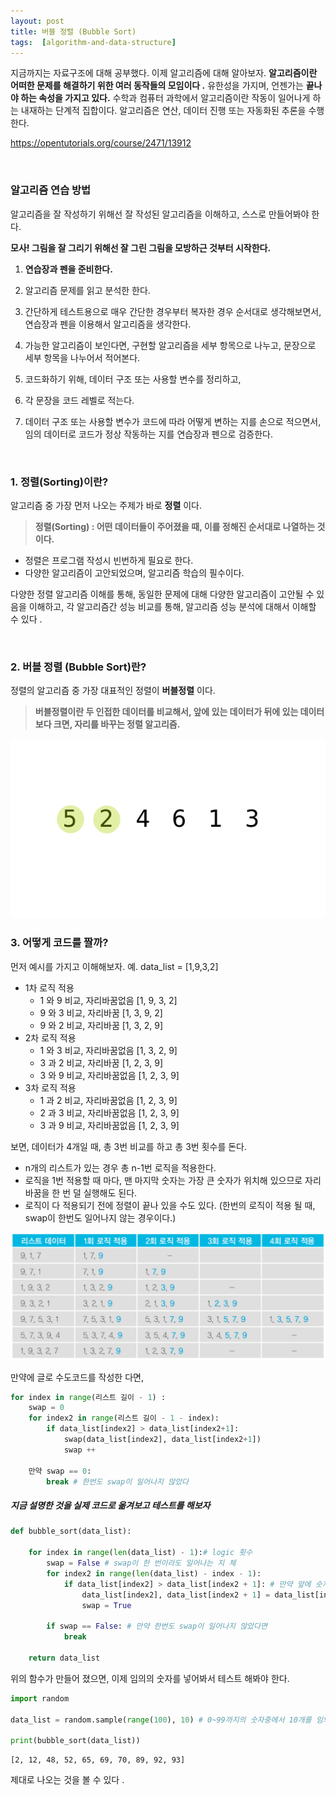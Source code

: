 ```yaml
---
layout: post
title: 버블 정렬 (Bubble Sort)
tags:  [algorithm-and-data-structure]
---
```


지금까지는 자료구조에 대해 공부했다. 이제 알고리즘에 대해 알아보자. **알고리즘이란 어떠한 문제를 해결하기 위한 여러 동작들의 모임이다 .** 유한성을 가지며, 언젠가는 **끝나야 하는 속성을 가지고 있다.** 수학과 컴퓨터 과학에서 알고리즘이란 작동이 일어나게 하는 내재하는 단계적 집합이다. 알고리즘은 연산, 데이터 진행 또는 자동화된 추론을 수행한다.

https://opentutorials.org/course/2471/13912

&nbsp;

### 알고리즘 연습 방법
알고리즘을 잘 작성하기 위해선 잘 작성된 알고리즘을 이해하고, 스스로 만들어봐야 한다.

**모사! 그림을 잘 그리기 위해선 잘 그린 그림을 모방하근 것부터 시작한다.**

1. **연습장과 펜을 준비한다.**


2. 알고리즘 문제를 읽고 분석한 한다.


3. 간단하게 테스트용으로 매우 간단한 경우부터 복자한 경우 순서대로 생각해보면서, 연습장과 펜을 이용해서 알고리즘을 생각한다.


4. 가능한 알고리즘이 보인다면, 구현할 알고리즘을 세부 항목으로 나누고, 문장으로 세부 항목을 나누어서 적어본다.


5. 코드화하기 위해, 데이터 구조 또는 사용할 변수를 정리하고,


6. 각 문장을 코드 레벨로 적는다.


7. 데이터 구조 또는 사용할 변수가 코드에 따라 어떻게 변하는 지를 손으로 적으면서, 임의 데이터로 코드가 정상 작동하는 지를 연습장과 펜으로 검증한다.

&nbsp;

### 1. 정렬(Sorting)이란?

알고리즘 중 가장 먼저 나오는 주제가 바로 **정렬** 이다.

> **정렬(Sorting) : 어떤 데이터들이 주어졌을 때, 이를 정해진 순서대로 나열하는 것이다.**

* 정렬은 프로그램 작성시 빈번하게 필요로 한다.
* 다양한 알고리즘이 고안되었으며, 알고리즘 학습의 필수이다.

다양한 정렬 알고리즘 이해를 통해, 동일한 문제에 대해 다양한 알고리즘이 고안될 수 있음을 이해하고, 각 알고리즘간 성능 비교를 통해, 알고리즘 성능 분석에 대해서 이해할 수 있다 .

&nbsp;

### 2. 버블 정렬 (Bubble Sort)란?
정렬의 알고리즘 중 가장 대표적인 정렬이 **버블정렬** 이다.

> **버블정렬이란 두 인접한 데이터를 비교해서, 앞에 있는 데이터가 뒤에 있는 데이터보다 크면, 자리를 바꾸는 정렬 알고리즘.**


![Alt text](/public/post/2020_01_01_bubble_sort/bubble_sort.gif)

### 3. 어떻게 코드를 짤까?

먼저 예시를 가지고 이해해보자.
예. data_list = [1,9,3,2]

* 1차 로직 적용
    * 1 와 9 비교, 자리바꿈없음 [1, 9, 3, 2]
    * 9 와 3 비교, 자리바꿈 [1, 3, 9, 2]
    * 9 와 2 비교, 자리바꿈 [1, 3, 2, 9]
* 2차 로직 적용
    * 1 와 3 비교, 자리바꿈없음 [1, 3, 2, 9]
    * 3 과 2 비교, 자리바꿈 [1, 2, 3, 9]
    * 3 와 9 비교, 자리바꿈없음 [1, 2, 3, 9]
* 3차 로직 적용
    * 1 과 2 비교, 자리바꿈없음 [1, 2, 3, 9]
    * 2 과 3 비교, 자리바꿈없음 [1, 2, 3, 9]
    * 3 과 9 비교, 자리바꿈없음 [1, 2, 3, 9]

보면, 데이터가 4개일 때, 총 3번 비교를 하고 총 3번 횟수를 돈다.

* n개의 리스트가 있는 경우 총 n-1번 로직을 적용한다.
* 로직을 1번 적용할 때 마다, 맨 마지막 숫자는 가장 큰 숫자가 위치해 있으므로 자리바꿈을 한 번 덜 실행해도 된다.
* 로직이 다 적용되기 전에 정렬이 끝나 있을 수도 있다. (한번의 로직이 적용 될 때, swap이 한번도 일어나지 않는 경우이다.)

![Alt text](/public/post/2020_01_01_bubble_sort/bubblealgo.png)

만약에 글로 수도코드를 작성한 다면,

~~~python
for index in range(리스트 길이 - 1) :
    swap = 0
    for index2 in range(리스트 길이 - 1 - index):
        if data_list[index2] > data_list[index2+1]:
            swap(data_list[index2], data_list[index2+1])
            swap ++

    만약 swap == 0:
        break # 한번도 swap이 일어나지 않았다
~~~

##### 지금 설명한 것을 실제 코드로 옮겨보고 테스트를 해보자

~~~python
def bubble_sort(data_list):

    for index in range(len(data_list) - 1):# logic 횟수
        swap = False # swap이 한 번이라도 일어나는 지 체
        for index2 in range(len(data_list) - index - 1):
            if data_list[index2] > data_list[index2 + 1]: # 만약 앞에 숫자가 더 크다면
                data_list[index2], data_list[index2 + 1] = data_list[index2 + 1], data_list[index2]
                swap = True

        if swap == False: # 만약 한번도 swap이 일어나지 않았다면
            break

    return data_list
~~~

위의 함수가 만들어 졌으면, 이제 임의의 숫자를 넣어봐서 테스트 해봐야 한다.
~~~python
import random

data_list = random.sample(range(100), 10) # 0~99까지의 숫자중에서 10개를 임의로 추출한다.

print(bubble_sort(data_list))
~~~

~~~
[2, 12, 48, 52, 65, 69, 70, 89, 92, 93]
~~~
제대로 나오는 것을 볼 수 있다 .
